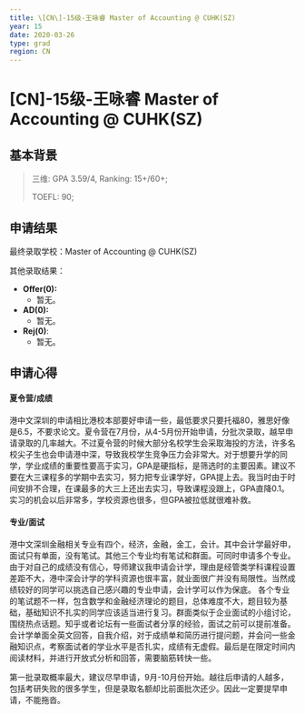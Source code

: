 ```yaml
---
title: \[CN\]-15级-王咏睿 Master of Accounting @ CUHK(SZ)
year: 15
date: 2020-03-26
type: grad
region: CN
---
```


# \[CN\]-15级-王咏睿 Master of Accounting @ CUHK(SZ)

## 基本背景

> 三维: GPA 3.59/4, Ranking: 15+/60+;
>
> TOEFL: 90;

## 申请结果

最终录取学校：Master of Accounting @ CUHK(SZ)

其他录取结果：

* **Offer\(0\):**
  * 暂无。
* **AD\(0\):**
  * 暂无。
* **Rej\(0\)**:
  * 暂无。

## 申请心得

#### 夏令营/成绩

  港中文深圳的申请相比港校本部要好申请一些，最低要求只要托福80，雅思好像是6.5，不要求论文。夏令营在7月份，从4-5月份开始申请，分批次录取，越早申请录取的几率越大。不过夏令营的时候大部分名校学生会采取海投的方法，许多名校尖子生也会申请港中深，导致我校学生竞争压力会非常大。对于想要升学的同学，学业成绩的重要性要高于实习，GPA是硬指标，是筛选时的主要因素。建议不要在大三课程多的学期中去实习，努力把专业课学好，GPA提上去。我当时由于时间安排不合理，在课最多的大三上还出去实习，导致课程没跟上，GPA直降0.1。实习的机会以后非常多，学校资源也很多，但GPA被拉低就很难补救。

#### 专业/面试

  港中文深圳金融相关专业有四个，经济，金融，金工，会计。其中会计学最好申，面试只有单面，没有笔试。其他三个专业均有笔试和群面。可同时申请多个专业。由于对自己的成绩没有信心，导师建议我申请会计学，理由是经管类学科课程设置差距不大，港中深会计学的学科资源也很丰富，就业面很广并没有局限性。当然成绩较好的同学可以挑选自己感兴趣的专业申请，会计学可以作为保底。
  各个专业的笔试题不一样，包含数学和金融经济理论的题目，总体难度不大，题目较为基础，基础知识不扎实的同学应该适当进行复习。群面类似于企业面试的小组讨论，围绕热点话题。知乎或者论坛有一些面试者分享的经验，面试之前可以提前准备。会计学单面全英文回答，自我介绍，对于成绩单和简历进行提问题，并会问一些金融知识点，考察面试者的学业水平是否扎实，成绩有无虚假。最后是在限定时间内阅读材料，并进行开放式分析和回答，需要脑筋转快一些。

  第一批录取概率最大，建议尽早申请，9月-10月份开始。越往后申请的人越多，包括考研失败的很多学生，但是录取名额却比前面批次还少。因此一定要提早申请，不能拖沓。
